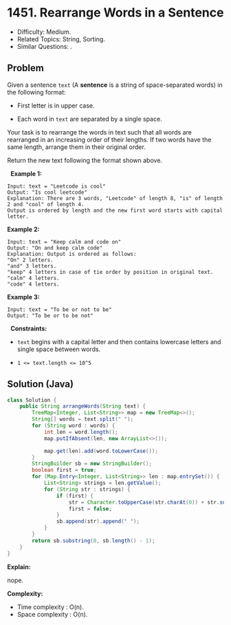 # 1451. Rearrange Words in a Sentence

- Difficulty: Medium.
- Related Topics: String, Sorting.
- Similar Questions: .

## Problem

Given a sentence ```text``` (A **sentence** is a string of space-separated words) in the following format:


	
- First letter is in upper case.
	
- Each word in ```text``` are separated by a single space.


Your task is to rearrange the words in text such that all words are rearranged in an increasing order of their lengths. If two words have the same length, arrange them in their original order.

Return the new text following the format shown above.

 
**Example 1:**

```
Input: text = "Leetcode is cool"
Output: "Is cool leetcode"
Explanation: There are 3 words, "Leetcode" of length 8, "is" of length 2 and "cool" of length 4.
Output is ordered by length and the new first word starts with capital letter.
```

**Example 2:**

```
Input: text = "Keep calm and code on"
Output: "On and keep calm code"
Explanation: Output is ordered as follows:
"On" 2 letters.
"and" 3 letters.
"keep" 4 letters in case of tie order by position in original text.
"calm" 4 letters.
"code" 4 letters.
```

**Example 3:**

```
Input: text = "To be or not to be"
Output: "To be or to be not"
```

 
**Constraints:**


	
- ```text``` begins with a capital letter and then contains lowercase letters and single space between words.
	
- ```1 <= text.length <= 10^5```



## Solution (Java)

```java
class Solution {
    public String arrangeWords(String text) {
        TreeMap<Integer, List<String>> map = new TreeMap<>();
        String[] words = text.split(" ");
        for (String word : words) {
            int len = word.length();
            map.putIfAbsent(len, new ArrayList<>());

            map.get(len).add(word.toLowerCase());
        }
        StringBuilder sb = new StringBuilder();
        boolean first = true;
        for (Map.Entry<Integer, List<String>> len : map.entrySet()) {
            List<String> strings = len.getValue();
            for (String str : strings) {
                if (first) {
                    str = Character.toUpperCase(str.charAt(0)) + str.substring(1);
                    first = false;
                }
                sb.append(str).append(" ");
            }
        }
        return sb.substring(0, sb.length() - 1);
    }
}
```

**Explain:**

nope.

**Complexity:**

* Time complexity : O(n).
* Space complexity : O(n).
